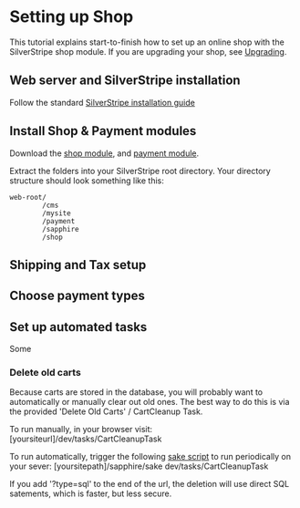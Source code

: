 # Setting up Shop

This tutorial explains start-to-finish how to set up an online shop with the SilverStripe shop module.
If you are upgrading your shop, see [Upgrading](Upgrading).

## Web server and SilverStripe installation

Follow the standard [SilverStripe installation guide](http://doc.silverstripe.org/sapphire/en/installation/)

## Install Shop & Payment modules

Download the [shop module](http://ss-shop.org), and [payment module](http://www.silverstripe.org/payment-module).

Extract the folders into your SilverStripe root directory. Your directory structure should look something like this:

	web-root/
			/cms
			/mysite
			/payment
			/sapphire
			/shop


## Shipping and Tax setup




## Choose payment types



## Set up automated tasks

Some 

### Delete old carts

Because carts are stored in the database, you will probably want to automatically or manually clear out old ones.
The best way to do this is via the provided 'Delete Old Carts' / CartCleanup Task.

To run manually, in your browser visit: [yoursiteurl]/dev/tasks/CartCleanupTask

To run automatically, trigger the following [sake script](http://doc.silverstripe.org/sapphire/en/topics/commandline) to run periodically on your sever:
[yoursitepath]/sapphire/sake dev/tasks/CartCleanupTask

If you add '?type=sql' to the end of the url, the deletion will use direct SQL satements, which is faster, but less secure.